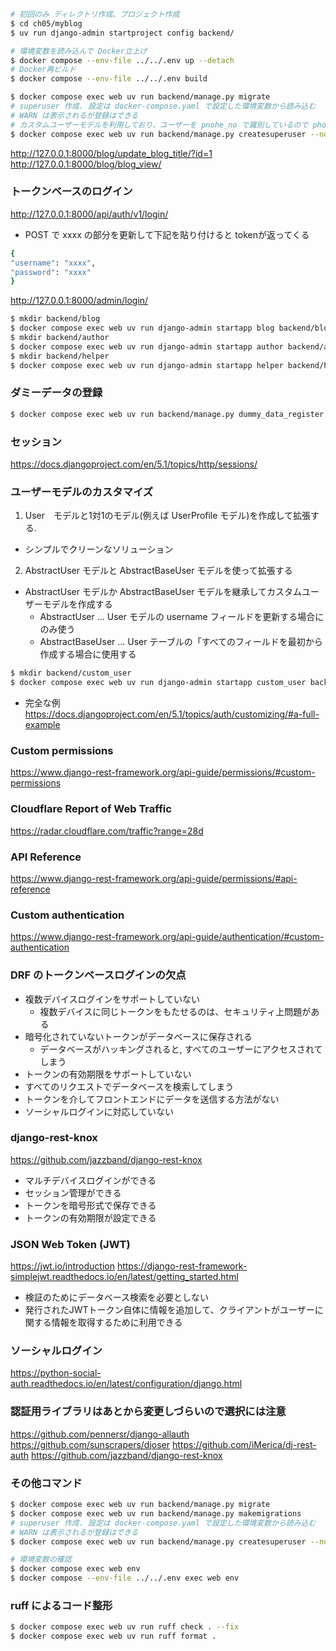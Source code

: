 ```sh
# 初回のみ ディレクトリ作成、プロジェクト作成
$ cd ch05/myblog
$ uv run django-admin startproject config backend/

# 環境変数を読み込んで Docker立上げ
$ docker compose --env-file ../../.env up --detach
# Docker再ビルド
$ docker compose --env-file ../../.env build

$ docker compose exec web uv run backend/manage.py migrate
# superuser 作成. 設定は docker-compose.yaml で設定した環境変数から読み込む
# WARN は表示されるが登録はできる
# カスタムユーザーモデルを利用しており、ユーザーを pnohe_no で識別しているので phone_no を別途設定している
$ docker compose exec web uv run backend/manage.py createsuperuser --noinput --phone_no 08087654321
```
http://127.0.0.1:8000/blog/update_blog_title/?id=1
http://127.0.0.1:8000/blog/blog_view/

### トークンベースのログイン
http://127.0.0.1:8000/api/auth/v1/login/
- POST で xxxx の部分を更新して下記を貼り付けると tokenが返ってくる
```sh
{
"username": "xxxx",
"password": "xxxx"
}
```

http://127.0.0.1:8000/admin/login/

```sh
$ mkdir backend/blog
$ docker compose exec web uv run django-admin startapp blog backend/blog
$ mkdir backend/author
$ docker compose exec web uv run django-admin startapp author backend/author
$ mkdir backend/helper
$ docker compose exec web uv run django-admin startapp helper backend/helper
```

### ダミーデータの登録
```sh
$ docker compose exec web uv run backend/manage.py dummy_data_register
```

### セッション
https://docs.djangoproject.com/en/5.1/topics/http/sessions/

### ユーザーモデルのカスタマイズ

1. User　モデルと1対1のモデル(例えば UserProfile モデル)を作成して拡張する.
  - シンプルでクリーンなソリューション
2. AbstractUser モデルと AbstractBaseUser モデルを使って拡張する
  - AbstractUser モデルか AbstractBaseUser モデルを継承してカスタムユーザーモデルを作成する
     - AbstractUser ... User モデルの username  フィールドを更新する場合にのみ使う
     - AbstractBaseUser ... User テーブルの「すべてのフィールドを最初から作成する場合に使用する

```sh
$ mkdir backend/custom_user
$ docker compose exec web uv run django-admin startapp custom_user backend/custom_user
```
- 完全な例
https://docs.djangoproject.com/en/5.1/topics/auth/customizing/#a-full-example

### Custom permissions
https://www.django-rest-framework.org/api-guide/permissions/#custom-permissions

### Cloudflare Report of Web Traffic
https://radar.cloudflare.com/traffic?range=28d

### API Reference
https://www.django-rest-framework.org/api-guide/permissions/#api-reference

### Custom authentication
https://www.django-rest-framework.org/api-guide/authentication/#custom-authentication

### DRF のトークンベースログインの欠点
- 複数デバイスログインをサポートしていない
  - 複数デバイスに同じトークンをもたせるのは、セキュリティ上問題がある
- 暗号化されていないトークンがデータベースに保存される
  - データベースがハッキングされると, すべてのユーザーにアクセスされてしまう
- トークンの有効期限をサポートしていない
- すべてのリクエストでデータベースを検索してしまう
- トークンを介してフロントエンドにデータを送信する方法がない
- ソーシャルログインに対応していない

### django-rest-knox
https://github.com/jazzband/django-rest-knox
- マルチデバイスログインができる
- セッション管理ができる
- トークンを暗号形式で保存できる
- トークンの有効期限が設定できる

### JSON Web Token (JWT)
https://jwt.io/introduction
https://django-rest-framework-simplejwt.readthedocs.io/en/latest/getting_started.html
- 検証のためにデータベース検索を必要としない
- 発行されたJWTトークン自体に情報を追加して、クライアントがユーザーに関する情報を取得するために利用できる

### ソーシャルログイン
https://python-social-auth.readthedocs.io/en/latest/configuration/django.html

### 認証用ライブラリはあとから変更しづらいので選択には注意
https://github.com/pennersr/django-allauth
https://github.com/sunscrapers/djoser
https://github.com/iMerica/dj-rest-auth
https://github.com/jazzband/django-rest-knox

### その他コマンド

```sh
$ docker compose exec web uv run backend/manage.py migrate
$ docker compose exec web uv run backend/manage.py makemigrations
# superuser 作成. 設定は docker-compose.yaml で設定した環境変数から読み込む
# WARN は表示されるが登録はできる
$ docker compose exec web uv run backend/manage.py createsuperuser --noinput

# 環境変数の確認
$ docker compose exec web env
$ docker compose --env-file ../../.env exec web env
```

### ruff によるコード整形
```sh
$ docker compose exec web uv run ruff check . --fix
$ docker compose exec web uv run ruff format .
```
